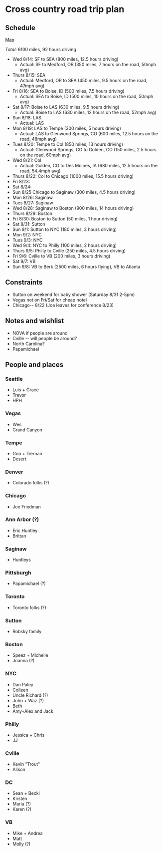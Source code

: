 # Cross country road trip plan

## Schedule

[Map](http://goo.gl/maps/ePE0O)

*Total*: 6100 miles, 92 hours driving

* Wed 8/14: SF to SEA (800 miles, 12.5 hours driving)
     * Actual: SF to Medford, OR (350 miles, 7 hours on the road, 50mph avg)   
* Thurs 8/15: SEA
     * Actual: Medford, OR to SEA (450 miles, 9.5 hours on the road, 47mph avg) 
* Fri 8/16: SEA to Boise, ID (500 miles, 7.5 hours driving)
     * Actual: SEA to Boise, ID (500 miles, 10 hours on the road, 50mph avg)
* Sat 8/17: Boise to LAS (630 miles, 9.5 hours driving)
     * Actual: Boise to LAS (630 miles, 12 hours on the road, 52mph avg) 
* Sun 8/18: LAS
     * Actual: LAS 
* Mon 8/19: LAS to Tempe (300 miles, 5 hours driving)
     * Actual: LAS to Glenwood Springs, CO (600 miles, 12.5 hours on the road, 48mph avg)
* Tues 8/20: Tempe to Col (850 miles, 13 hours driving)
     * Actual: Glenwood Springs, CO to Golden, CO (150 miles, 2.5 hours on the road, 60mph avg) 
* Wed 8/21: Col
     * Actual: Golden, CO to Des Moines, IA (680 miles, 12.5 hours on the road, 54.4mph avg)
* Thurs 8/22: Col to Chicago (1000 miles, 15.5 hours driving)
* Fri 8/23: 
* Sat 8/24: 
* Sun 8/25 Chicago to Saginaw (300 miles, 4.5 hours driving)
* Mon 8/26: Saginaw
* Tues 8/27: Saginaw
* Wed 8/28: Saginaw to Boston (900 miles, 14 hours driving)
* Thurs 8/29: Boston
* Fri 8/30: Boston to Sutton (50 miles, 1 hour driving)
* Sat 8/31: Sutton
* Sun 9/1: Sutton to NYC (180 miles, 3 hours driving)
* Mon 9/2: NYC
* Tues 9/3: NYC
* Wed 9/4: NYC to Philly (100 miles, 2 hours driving)
* Thurs 9/5: Philly to Cville (250 miles, 4.5 hours driving)
* Fri 9/6: Cville to VB (200 miles, 3 hours driving)
* Sat 9/7: VB
* Sun 9/8: VB to Berk (2500 miles, 6 hours flying), VB to Atlanta
     

## Constraints
* Sutton on weekend for baby shower (Saturday 8/31 2-5pm)
* Vegas not on Fri/Sat for cheap hotel
* Chicago-- 8/22 (Joe leaves for conference 8/23)


## Notes and wishlist
* NOVA if people are around
* Cville -- will people be around?
* North Carolina?
* Papamichael

## People and places

### Seattle
* Luis + Grace
* Trevor
* HPH

### Vegas
* Wes
* Grand Canyon

### Tempe
* Goo + Tiernan
* Desert

### Denver
* Colorado folks (?)

### Chicago
* Joe Friedman

### Ann Arbor (?)
* Eric Huntley
* Brittan

### Saginaw
* Huntleys

### Pittsburgh
* Papamichael (?)

### Toronto
* Toronto folks (?)

### Sutton
* Robsky family

### Boston
* Speez + Michelle
* Joanna (?)

### NYC
* Dan Paley
* Colleen
* Uncle Richard (?)
* John + Waz (?)
* Beth
* Amy+Alex and Jack

### Philly
* Jessica + Chris
* JJ

### Cville
* Kevin "Trout"
* Alison

### DC
* Sean + Becki
* Kirsten
* Maria (?)
* Karen (?)

### VB 
* Mike + Andrea
* Matt
* Molly (?)


